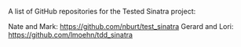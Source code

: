 A list of GitHub repositories for the Tested Sinatra project:

Nate and Mark: https://github.com/nburt/test_sinatra
Gerard and Lori: https://github.com/lmoehn/tdd_sinatra
